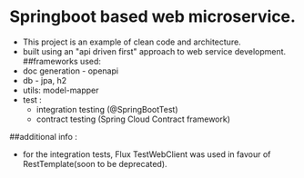 # Springboot based web microservice.
 - This project is an example of clean code and architecture.
 - built using an "api driven first" approach to web service development. 
##frameworks used:
- doc generation - openapi
- db - jpa, h2 
- utils: model-mapper
- test :
  - integration testing (@SpringBootTest) 
  - contract testing (Spring Cloud Contract framework)
  

##additional info :
 - for the integration tests, Flux TestWebClient was used in favour of RestTemplate(soon to be deprecated).